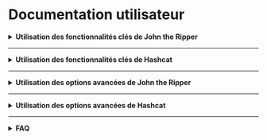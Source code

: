 # Documentation utilisateur
<details>
<summary><strong> Utilisation des fonctionnalités clés de John the Ripper</strong></summary>
  
### Fonctionnalités Clés de John the Ripper
  
 John the Ripper possède plusieurs fonctionnalités qui le distinguent des autres outils de craquage de mots de passe 

* Prise en charge de nombreux formats de hachage de mots de passe.

* Capacité à fonctionner sur différentes plateformes (Unix, Windows, macOS).

* Modularité et extensibilité grâce à sa structure de plugins.

* Utilisation de divers modes de craquage, y compris le brute force et l’attaque par dictionnaire.
</details>
<HR>
<details>
  <summary><strong> Utilisation des fonctionnalités clés de Hashcat</strong></summary>
  
### Fonctionnalités Clés de Hashcat

Hashcat offre une gamme impressionnante de fonctionnalités qui en font un outil de choix pour les experts en sécurité 

* Compatibilité: Prise en charge de nombreux algorithmes de hachage, comme MD5, SHA-1, et WPA2.
  
* Performance: Utilisation optimisée des GPU pour une vitesse de craquage accrue.
  
* Flexibilité: Modes de fonctionnement variés, incluant attaque par force brute et attaque par dictionnaire.
  
* Personnalisation: Options avancées pour personnaliser les attaques en fonction des besoins spécifiques.

</details>
<HR>
<details>
<summary><strong> Utilisation des options avancées de John the Ripper</strong></summary>

</details>
<HR>
<details>
<summary><strong> Utilisation des options avancées de Hashcat</strong></summary>
</details>
<HR>
<details>
<summary><strong>FAQ</strong></summary>
  
</details>




